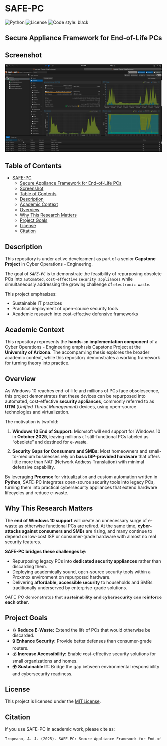 # SAFE-PC

![Python](https://img.shields.io/badge/python-3.13+-blue.svg)
![License](https://img.shields.io/badge/license-MIT-green.svg)
![Code style: black](https://img.shields.io/badge/code%20style-black-000000.svg)

## Secure Appliance Framework for End-of-Life PCs

## Screenshot

![SAFE-PC](./docs/assets/images/safe_pc_screenshot.png)

## Table of Contents

- [SAFE-PC](#safe-pc)
  - [Secure Appliance Framework for End-of-Life PCs](#secure-appliance-framework-for-end-of-life-pcs)
  - [Screenshot](#screenshot)
  - [Table of Contents](#table-of-contents)
  - [Description](#description)
  - [Academic Context](#academic-context)
  - [Overview](#overview)
  - [Why This Research Matters](#why-this-research-matters)
  - [Project Goals](#project-goals)
  - [License](#license)
  - [Citation](#citation)

## Description

This repository is under active development as part of a senior **Capstone Project** in Cyber Operations - Engineering.

The goal of **_`SAFE-PC`_** is to demonstrate the feasibility of repurposing obsolete PCs into `automated`, `cost-effective` `security appliances` while simultaneously addressing the growing challenge of `electronic waste`.

This project emphasizes:

- Sustainable IT practices
- Practical deployment of open-source security tools
- Academic research into cost-effective defensive frameworks

## Academic Context

This repository represents the **hands-on implementation component** of a Cyber Operations - Engineering emphasis Capstone Project at the **University of Arizona**. The accompanying thesis explores the broader academic context, while this repository demonstrates a working framework for turning theory into practice.

## Overview

As Windows 10 reaches end-of-life and millions of PCs face obsolescence, this project demonstrates that these devices can be repurposed into automated, cost-effective **security appliances**, commonly referred to as **UTM** (_Unified Threat Management_) devices, using open-source technologies and virtualization.

The motivation is twofold:

1. **Windows 10 End of Support:** Microsoft will end support for Windows 10 in **October 2025**, leaving millions of still-functional PCs labeled as “obsolete” and destined for e-waste.

2. **Security Gaps for Consumers and SMBs:** Most homeowners and small-to-medium businesses rely on **basic ISP-provided hardware** that offers little more than NAT (Network Address Translation) with minimal defensive capability.

By leveraging **Proxmox** for virtualization and custom automation written in **Python**, SAFE-PC integrates open-source security tools into legacy PCs, turning them into practical cybersecurity appliances that extend hardware lifecycles and reduce e-waste.

## Why This Research Matters

The **end of Windows 10 support** will create an unnecessary surge of e-waste as otherwise functional PCs are retired. At the same time, **cyber-attacks against consumers and SMBs** are rising, and many continue to depend on low-cost ISP or consumer-grade hardware with almost no real security features.

**SAFE-PC bridges these challenges by:**

- Repurposing legacy PCs into **dedicated security appliances** rather than discarding them.
- Deploying academically sound, open-source security tools within a Proxmox environment on repurposed hardware.
- Delivering **affordable, accessible security** to households and SMBs traditionally underserved by enterprise-grade solutions.

SAFE-PC demonstrates that **sustainability and cybersecurity can reinforce each other**.

## Project Goals

- ♻️ **Reduce E-Waste:** Extend the life of PCs that would otherwise be discarded.
- 🔒 **Enhance Security:** Provide better defenses than consumer-grade routers.
- 💰 **Increase Accessibility:** Enable cost-effective security solutions for small organizations and homes.
- 🌍 **Sustainable IT:** Bridge the gap between environmental responsibility and cybersecurity readiness.

## License

This project is licensed under the [MIT License](./LICENSE.txt).

## Citation

If you use SAFE-PC in academic work, please cite as:

```md
Tropeano, A. J. (2025). SAFE-PC: Secure Appliance Framework for End-of-Life PCs [Computer software]. GitHub. https://github.com/iitoneloc/safe-pc
```
